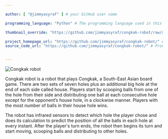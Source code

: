 ```yaml
---

author: [ "@jimmyasyraf" ] # your GitHub user name

programming_language: "Python" # The programming language used in this project

thumbnail_override: "https://github.com/jimmyasyraf/congkak-robot/raw/master/CqNqS9HUAAAI-Qq.jpg" # If you don't have a YouTube video (or the video thumbnail isn't good) you can uncomment this line to set your own image for the project. 

project_homepage_url: "https://github.com/jimmyasyraf/congkak-robot/" # Homepage for this project
source_code_url: "https://github.com/jimmyasyraf/congkak-robot/" # Provide a link to your code


---
```


![Congkak robot](https://github.com/jimmyasyraf/congkak-robot/raw/master/CqNqS9HUAAAI-Qq.jpg)

Congkak robot is a robot that plays Congkak, a South-East Asian board game. There are two sets of seven holes plus an additional big hole at the end of each side called house. Players start by scooping balls from one of the hole from their side and distributing one ball at each consecutive hole except for the opponent’s house hole, in a clockwise manner. Players with the most number of balls in their house hole wins.

The robot has infrared sensors to detect which hole the player chose and does its calculation to predict the position of all the balls in each hole at every instant. After the player's turn ends, the robot then begins its turn and start moving, scooping balls and distributing to other holes.

